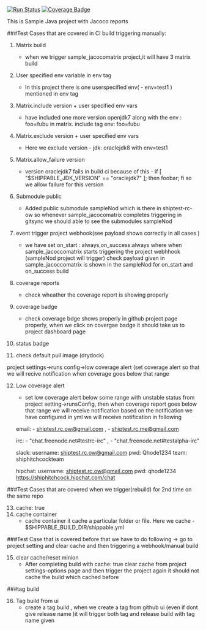 [![Run Status](https://rcapi.shippable.com/projects/58ae7d8388eb970600ce8600/badge?branch=master)](https://rcapp.shippable.com/bitbucket/shiptest-rc-ow/coretest_matrixbuildjav)
[![Coverage Badge](https://rcapi.shippable.com/projects/58ae7d8388eb970600ce8600/coverageBadge?branch=master)](https://rcapp.shippable.com/bitbucket/shiptest-rc-ow/coretest_matrixbuildjav)

This is Sample Java project with Jacoco reports
 


###Test Cases that are covered in CI build triggering manually:


1. Matrix build    
     -  when we trigger sample_jacocomatrix project,it will have 3 matrix build 

2. User specified env variable in env tag    
     -  In this project there is one userspecified env( - env=test1 )  mentioned in env tag
   
3. Matrix.include version + user specified env vars     
     - have included one more version openjdk7 along with the env : foo=fubu in matrix. include tag
       env: foo=fubu
4. Matrix.exclude version + user specified env vars 
      - Here we exclude version - jdk: oraclejdk8 with env=test1

5. Matrix.allow_failure version     
   - version oraclejdk7 fails in build ci because of this - if [ "$SHIPPABLE_JDK_VERSION" == "oraclejdk7" ]; then foobar; fi
     so we allow failure for this version 

6. Submodule public    
   - Added public submodule sampleNod which is there in shiptest-rc-ow 
     so whenever sample_jacocomatrix  completes triggering in gitsync we should able to see the submodules sampleNod

7. event trigger project webhook(see payload shows correctly in all cases )    
    - we have set on_start : always,on_success:always where when sample_jacoccomatrix starts  triggering the project webhhook (sampleNod project will  trigger) check payload given in sample_jacoccomatrix is shown in the sampleNod for on_start and on_success build 
 

8. coverage reports    
    - check wheather the coverage report is showing properly 
9. coverage badge
    - check coverage bdge shows properly in github project page properly, when we click on covergae badge it should take us to project dashboard page
    
10. status badge
11. check default pull image (drydock) 
  
 project settings->runs config->low coverage alert (set coverage alert so that we will recive notification when coverage goes below that range 
  
12. Low coverage alert    
     - set low coverage alert below some range with unstable status from project setting->runsConfig, then when coverage report  goes below that range we will receive notification based on the notification we have configured in yml
     we will receive notification in following 

     email:  - shiptest.rc.ow@gmail.com ,
             - shiptest.rc.me@gmail.com

     irc:    - "chat.freenode.net#testrc-irc" , 
             - "chat.freenode.net#testalpha-irc"

     slack:   username: shiptest.rc.ow@gmail.com
              pwd: Qhode1234
              team: shiphitchcockteam 

     hipchat: username: shiptest.rc.ow@gmail.com
              pwd: qhode1234
              https://shiphitchcock.hipchat.com/chat




 ###Test Cases that are covered when we trigger(rebuild) for 2nd time on the same repo

   
13. cache: true    
14. cache container    
    - cache container it cache a particular folder or file. Here we cache  - $SHIPPABLE_BUILD_DIR/shippable.yml




 ###Test Case that is covered before that we have to do following -> go to project setting and clear cache and then triggering a webhook/manual build

15. clear cache/reset minion    
    - After completing build with cache: true clear cache from project settings-options page and then trigger the project again 
     it should not cache the build which cached before     
     
 ###tag  build 
     
16. Tag build from ui 
    - create a tag build , when we create a tag  from github ui (even if dont give release name )it will trigger          both tag and release build with tag name given    
                  